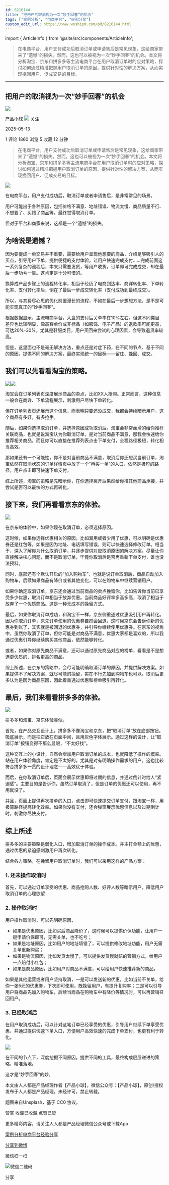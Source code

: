 ```yaml
---
id: 6216144
title: "把用户的取消视为一次“妙手回春”的机会"
tags: ["案例分析", "电商平台", "经验分享"]
custom_edit_url: https://www.woshipm.com/pd/6216144.html
---
```

import { ArticleInfo } from '@site/src/components/ArticleInfo';

<ArticleInfo
    author="产品小球"
    authorLink="https://www.woshipm.com/u/834996"
    published="2025-05-13"
    views={1860}
    comments={1}
    collects={5}
/>

> 在电商平台，用户支付成功后取消订单或申请售后是常见现象，这给商家带来了“遗憾”的损失。然而，这也可以被视为一次“妙手回春”的机会。本文将分析淘宝、京东和拼多多等主流电商平台在用户取消订单时的应对策略，探讨如何通过精准把握用户取消订单的原因，提供针对性的解决方案，从而实现挽回用户、促成交易的目标。

---

## 把用户的取消视为一次“妙手回春”的机会

[![](https://static.woshipm.com/view/woshipm_api_def_20230312202339_3173.jpeg?imageView2/1/w/72/h/72/q/100)](https://www.woshipm.com/u/834996)

[产品小球](https://www.woshipm.com/u/834996) ![](https://static.woshipm.com/tag/1121_1@2x.png) 关注

2025-05-13

1 评论 1860 浏览 5 收藏 12 分钟

> 在电商平台，用户支付成功后取消订单或申请售后是常见现象，这给商家带来了“遗憾”的损失。然而，这也可以被视为一次“妙手回春”的机会。本文将分析淘宝、京东和拼多多等主流电商平台在用户取消订单时的应对策略，探讨如何通过精准把握用户取消订单的原因，提供针对性的解决方案，从而实现挽回用户、促成交易的目标。

![](https://image.woshipm.com/2023/04/14/718fde40-da8e-11ed-b69c-00163e0b5ff3.jpg)

在电商平台，用户支付成功后，取消订单或者申请售后，是非常常见的场景。

用户可能出于各种原因，包括价格不满意、地址错误、物流太慢、商品质量不行、不想要了、买错了商品等，最终觉得取消订单。

但对于平台和商家来说，这都是一个“遗憾”的损失。

## 为啥说是遗憾？

因为要促成一单交易并不重要，需要给用户呈现他想要的商品，介绍足够吸引人的买点，引导用户下单，提供便捷的支付体验，让用户快速完成支付……完成前面这一系列复杂的流程后，本来只需要发货，等用户收货，订单即可完成成交，却在最后一步功亏一篑。这肯定是十分可惜的。

换算成产品步骤上的流程转化率，相当于经历了电商到达率、商详转化率、下单转化率、支付转化率后，倒在了最后一步成交转化率（支付成功到最终成交）。

所以，与其费尽心思的优化前置漫长的流程，不如在最后一步想想方法，是不是可能实现真正的“妙手回春”。

根据数据显示，主流电商平台，大盘的支付后关单率在10%左右。但这不同类目差异也比较明显，像高客单价或非标品（如服饰、电子产品）的退款率可能更高，可达20%-30%。尤其是鞋服类目，用户买回来尝试的心理因素，会导致退货率较高。

但是，这里面也不是毫无解决方法，重点还是对症下药，在不同的节点、基于不同的原因，提供不同的解决方案，最终实现统一的目标——留住、挽回、成交。

## 我们可以先看看淘宝的策略。

![](https://image.woshipm.com/2025/05/12/64d4be34-2f35-11f0-821c-00163e09d72f.png)![](https://image.woshipm.com/2025/05/12/65cfd922-2f35-11f0-821c-00163e09d72f.png)

淘宝会在订单列表页深度展示商品的卖点，比如XX人抢购。正常而言，这种信息一般会在商详、下单流程展示，刺激用户尽快下单转化。

但在订单列表页还展示这个信息，而表明只要还没成交，我都会持续暗示用户，这个商品有多好，有多抢手。

随后，如果你选择取消订单，并选择原因成功取消后。淘宝会非常丝滑的给你推荐关联商品，也就是说淘宝认为你取消订单，是对当前商品不满意，那我会快速给你推荐相关商品，而且你可以直接在推荐列表点击下单支付，全程路径极短，转化相当高效。

那如果还有一个可能性，你不是对当前商品不满意，取消后你还想买当前订单，淘宝依然在取消状态的订单详情页中放了一个“再买一单”的入口，依然是极短的路径，用户点击即可快速下单支付。

综上所述，淘宝的策略是先暗示你，在你选择离开后果然给你推其他商品承接，并尝试是否可以最快的方式再转化。

## 接下来，我们再看看京东的体验。

![](https://image.woshipm.com/2025/05/12/66b69e02-2f35-11f0-821c-00163e09d72f.png)

在京东的体验中，如果你现在取消订单，必须选择原因。

这时候，如果你选择优惠相关的原因，比如漏用或者少用了优惠，可以明确是优惠券还是红包等。如果是因为地址、电话填写错误，则可以快速选择修改订单。相当于，深入了解你为什么取消订单，并逐步提供对应取消原因的解决方案。尽量让你直接解决核心问题，而不是取消订单，毕竟你取消后是否再重新下单支付，谁也没法预料。

同时，底部还有个默认开启的“加入购物车”，也就是说订单取消后，商品自动加入购物车，后续如果商品有降价或者其他变化，可以在购物车中继续营销用户。

如果你确定取消订单，京东还会通过当前商品的卖点挽留你，比如告诉你当前已享受多少优惠，取消订单相当于放弃优惠。当前商品好评率多高多高，取消了相当于放弃了一个优质商品。这是一种无成本的挽留方式。

最后，如果你取消订单成功，和淘宝不一样，京东侧重通过优惠吸引用户再转化。因为你取消订单，原先订单使用的优惠券自然会回退，这时候京东会告诉你新的优惠券到账了，其实就是被回退的优惠券，并引导你继续使用优惠券。在京东的视角中，虽然你取消了订单，但你可能是对商品不满意，优惠大家都是喜欢的，所以我通过优惠引导你继续购买其他商品，依然能够转化。

或者，如果你对原先商品不满意，还可以通过原先商品对应的榜单，看看是不是想选更优质的、排名更高的商品。

综上所述，在京东的策略中，会尽可能明确取消订单的原因，并提供解决方案。如果提供不了解决方案，就尽可能的挽留，实在不行先加到购物车也可以。取消后更多认为是因为商品原因，因此着重通过优惠和榜单吸引再转化。

## 最后，我们来看看拼多多的体验。

![](https://image.woshipm.com/2025/05/12/67d7d576-2f35-11f0-821c-00163e09d72f.png)

拼多多和淘宝、京东体验类似。

首先，在产品交互设计上，拼多多不像淘宝和京东，把“取消订单”放在底部按钮，吸底展示，而是把它放在页面中间，且用灰色字体展示。通过这样的设计，让“取消订单”按钮变得不那么显眼，“不太好找”。

这种交互上的小设计，自然会增加用户取消订单的成本，也就降低了操作的概率。站在用户体验角度，肯定是不太好的，尤其是对有明确操作需求的用户。这也比较符合拼多多一贯的设计理念——高效优于体验。

而后，在你取消订单后，页面会展示优惠即将过期的信息，并通过倒计时给人“紧迫感”。主要目的是告诉你，虽然订单取消了，但是订单的优惠还可以使用，再不用就没了。

并且，页面上提供再次拼单的入口，点击即可快速提交订单支付，跟淘宝一样，用极简路径提高转化效率。如果你没有支付，还会弹窗展示优惠信息以及过期倒计时，刺激你尽快支付。

## 综上所述

拼多多的主要策略是弱化入口，增加取消订单的操作成本。并主打金额上的优惠，通过优惠的紧迫感刺激用户再次转化。

结合各方策略，在挽留用户取消订单时，我们可以采用这样的产品方案：

### 1\. 还未操作取消时

首先，可以通过订单享受的优惠、商品抢购人数、好评人数等暗示用户，降低用户取消订单的心理欲望

### 2\. 操作取消时

用户操作取消时，可以先明确原因，

*   如果是优惠原因，比如买后商品降价了，这时候可以提供价保功能，让用户一键申请价保即可，无需关单，也不吃亏；
*   如果是地址原因，比如用户的地址填错了，可以提供修改地址功能，用户无需关单重新购买；
*   如果是物流原因，比如发货太慢了，可以提供发货慢就赔的营销方式，给用户一点赔付小红包；
*   如果是商品原因，比如用户对商品不满意，可以给用户快速推荐新的商品。

如果是其他运营或者用户坚持取消，一是可以发送新的优惠，比如当前不关单，给你一张5元的优惠券，下次即可使用，既挽留用户，有提升复购率；二是可以引导用户将商品先加入购物车，后续当商品在购物车中有降价等情况时，可以再营销召回用户。

### 3\. 已经取消后

在用户取消成功后，可以针对这笔订单已经享受的优惠，引导用户继续下单享受优惠，并通过提供快速下单入口，方便用户高效快速的完成下单支付，也更有利于转化。

![](https://image.woshipm.com/2025/05/12/68a255a8-2f35-11f0-821c-00163e09d72f.png)

在不同的节点下，深度挖掘不同原因，提供不同的工具，最终构成层层递进的策略，精准落地。

这才是“妙手回春”的妙。

本文由人人都是产品经理作者【产品小球】，微信公众号：【产品小球】，原创/授权 发布于人人都是产品经理，未经许可，禁止转载。

题图来自Unsplash，基于 CC0 协议。

赞赏 收藏已收藏 点赞已赞

更多精彩内容，请关注人人都是产品经理微信公众号或下载App

[案例分析](https://www.woshipm.com/tag/%e6%a1%88%e4%be%8b%e5%88%86%e6%9e%90)[电商平台](https://www.woshipm.com/tag/%e7%94%b5%e5%95%86%e5%b9%b3%e5%8f%b0)[经验分享](https://www.woshipm.com/tag/%e7%bb%8f%e9%aa%8c%e5%88%86%e4%ba%ab)

[分享到微博](https://service.weibo.com/share/share.php?appkey=2775287854&title=把用户的取消视为一次“妙手回春”的机会&url=https://www.woshipm.com/pd/6216144.html&pic=https://image.woshipm.com/2023/04/14/718fde40-da8e-11ed-b69c-00163e0b5ff3.jpg)

微信扫一扫

![微信二维码](https://api.pwmqr.com/qrcode/create/?url=https://www.woshipm.com/pd/6216144.html)

分享